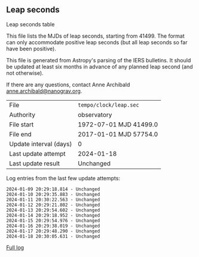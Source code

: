
## Leap seconds

Leap seconds table

This file lists the MJDs of leap seconds, starting from 41499.
The format can only accommodate positive leap seconds (but all
leap seconds so far have been positive).

This file is generated from Astropy's parsing of the IERS
bulletins. It should be updated at least six months in advance
of any planned leap second (and not otherwise).

If there are any questions, contact Anne Archibald
<anne.archibald@nanograv.org>.

|     |     |
|:--- |:--- |
| File | `tempo/clock/leap.sec` |
| Authority | observatory |
| File start | 1972-07-01 MJD 41499.0 |
| File end | 2017-01-01 MJD 57754.0 |
| Update interval (days) | 0 |
| Last update attempt | 2024-01-18 |
| Last update result | Unchanged |

Log entries from the last few update attempts:
```
2024-01-09 20:29:18.814 - Unchanged
2024-01-10 20:29:35.883 - Unchanged
2024-01-11 20:30:22.563 - Unchanged
2024-01-12 20:29:21.802 - Unchanged
2024-01-13 20:29:54.602 - Unchanged
2024-01-14 20:29:18.952 - Unchanged
2024-01-15 20:29:54.976 - Unchanged
2024-01-16 20:29:38.019 - Unchanged
2024-01-17 20:29:48.290 - Unchanged
2024-01-18 20:30:05.631 - Unchanged
```
[Full log](https://raw.githubusercontent.com/ipta/pulsar-clock-corrections/main/log/tempo/clock/leap.sec.log)
